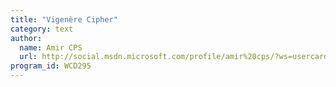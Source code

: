 ```yaml
---
title: "Vigenère Cipher"
category: text
author:
  name: Amir CPS
  url: http://social.msdn.microsoft.com/profile/amir%20cps/?ws=usercard-mini
program_id: WCD295
---
```

